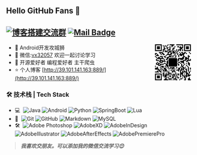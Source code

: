 ## Hello GitHub Fans 👋
[![博客搭建交流群](https://img.shields.io/badge/微信-vx32057-red.svg "微信")](mailto:vx32057)
[![Mail Badge](https://img.shields.io/badge/-zg10472580@gmail.com-c14438?style=flat&logo=Gmail&logoColor=white&link=mailto:zg10472580@gmail.com)](mailto:zg10472580@gmail.com)
---
<img align="right" alt="微信" width="20%" src="./Snipaste_2021-08-27_11-55-20.png" />

- 🌱 Android开发攻城狮
- 💬 微信:[vx32057](vx32057) 欢迎一起讨论学习
- 👋 开源爱好者 编程爱好者 主干爬虫
- ⭐ 个人博客 [http://39.101.141.163:889/](http://39.101.141.163:889/)

### 🛠 技术栈 | Tech Stack

- 💻 &#160;![Java](https://img.shields.io/badge/-Java-333333?style=flat&logo=Java&logoColor=FF0000)
![Android](https://img.shields.io/badge/-Android-333333?style=flat&logo=Android&logoColor=3DDC84)
![Python](https://img.shields.io/badge/-Python-333333?style=flat&logo=Python&logoColor=FCC624)
![SpringBoot](https://img.shields.io/badge/-SpringBoot-333333?style=flat&logo=SpringBoot&logoColor=6DB33F)
![Lua](https://img.shields.io/badge/-Lua-333333?style=flat&logo=Lua&logoColor=0295FF)
- 🔧 &#160;![Git](https://img.shields.io/badge/-Git-333333?style=flat&logo=git)
![GitHub](https://img.shields.io/badge/-GitHub-333333?style=flat&logo=github)
![Markdown](https://img.shields.io/badge/-Markdown-333333?style=flat&logo=markdown)
![MySQL](https://img.shields.io/badge/-MySQL-333333?style=flat&logo=MySQL&logoColor=FFFFFF)
- 🛠️ &#160;![Adobe Photoshop](https://img.shields.io/badge/-PS-333333?style=flat&logo=AdobePhotoshop&logoColor=31A8FF)
![AdobeXD](https://img.shields.io/badge/-XD-333333?style=flat&logo=AdobeXD&logoColor=FF0000)
![AdobeInDesign](https://img.shields.io/badge/-ID-333333?style=flat&logo=AdobeInDesign&logoColor=FF3366)
![AdobeIllustrator](https://img.shields.io/badge/-AI-333333?style=flat&logo=AdobeIllustrator&logoColor=FF9A00)
![AdobeAfterEffects](https://img.shields.io/badge/-AE-333333?style=flat&logo=AdobeAfterEffects&logoColor=9999FF)
![AdobePremierePro](https://img.shields.io/badge/-PR-333333?style=flat&logo=AdobePremierePro&logoColor=9999FF)

> ***我喜欢交朋友。可以添加我的微信交流学习😊***
